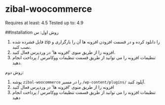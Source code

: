 # zibal-woocommerce

Requires at least: 4.5
Tested up to: 4.9


##Installation
روش اول:
س
1. فایل فشرده شده zip را دانلود کرده و در قسمت افزودن افزونه ها آن را بارگزاری و نصب کنید.
2. افزونه را از طریق منوی 'افزونه ها' در وردپرس فعال کنید.
3. تنظیمات افزونه را می توانید از طریق قسمت تنظیمات ووکامرس / پرداخت انجام دهید.

روش دوم:
1. پوشه `zibal-woocommerce` را در مسیر `/wp-content/plugins/` آپلود کنید.
2. افزونه را از طریق منوی 'افزونه ها' در وردپرس فعال کنید
3. تنظیمات افزونه را می توانید از طریق قسمت تنظیمات ووکامرس / پرداخت انجام دهید

